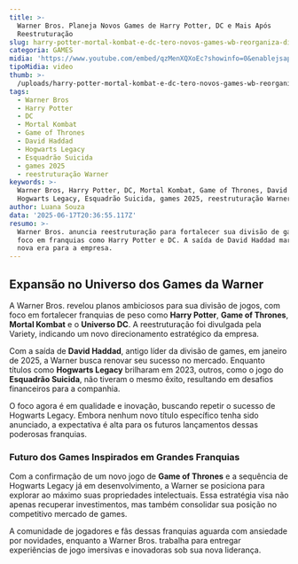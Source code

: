 ```yaml
---
title: >-
  Warner Bros. Planeja Novos Games de Harry Potter, DC e Mais Após
  Reestruturação
slug: harry-potter-mortal-kombat-e-dc-tero-novos-games-wb-reorganiza-diviso
categoria: GAMES
midia: 'https://www.youtube.com/embed/qzMenXQXoEc?showinfo=0&enablejsapi=1'
tipoMidia: video
thumb: >-
  /uploads/harry-potter-mortal-kombat-e-dc-tero-novos-games-wb-reorganiza-diviso-thumb.png
tags:
  - Warner Bros
  - Harry Potter
  - DC
  - Mortal Kombat
  - Game of Thrones
  - David Haddad
  - Hogwarts Legacy
  - Esquadrão Suicida
  - games 2025
  - reestruturação Warner
keywords: >-
  Warner Bros, Harry Potter, DC, Mortal Kombat, Game of Thrones, David Haddad,
  Hogwarts Legacy, Esquadrão Suicida, games 2025, reestruturação Warner
author: Luana Souza
data: '2025-06-17T20:36:55.117Z'
resumo: >-
  Warner Bros. anuncia reestruturação para fortalecer sua divisão de games, com
  foco em franquias como Harry Potter e DC. A saída de David Haddad marca uma
  nova era para a empresa.
---
```


## Expansão no Universo dos Games da Warner

A Warner Bros. revelou planos ambiciosos para sua divisão de jogos, com foco em fortalecer franquias de peso como **Harry Potter**, **Game of Thrones**, **Mortal Kombat** e o **Universo DC**. A reestruturação foi divulgada pela Variety, indicando um novo direcionamento estratégico da empresa.

Com a saída de **David Haddad**, antigo líder da divisão de games, em janeiro de 2025, a Warner busca renovar seu sucesso no mercado. Enquanto títulos como **Hogwarts Legacy** brilharam em 2023, outros, como o jogo do **Esquadrão Suicida**, não tiveram o mesmo êxito, resultando em desafios financeiros para a companhia.

O foco agora é em qualidade e inovação, buscando repetir o sucesso de Hogwarts Legacy. Embora nenhum novo título específico tenha sido anunciado, a expectativa é alta para os futuros lançamentos dessas poderosas franquias.

### Futuro dos Games Inspirados em Grandes Franquias

Com a confirmação de um novo jogo de **Game of Thrones** e a sequência de Hogwarts Legacy já em desenvolvimento, a Warner se posiciona para explorar ao máximo suas propriedades intelectuais. Essa estratégia visa não apenas recuperar investimentos, mas também consolidar sua posição no competitivo mercado de games.

A comunidade de jogadores e fãs dessas franquias aguarda com ansiedade por novidades, enquanto a Warner Bros. trabalha para entregar experiências de jogo imersivas e inovadoras sob sua nova liderança.
